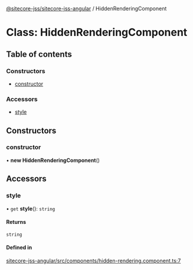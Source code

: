 [@sitecore-jss/sitecore-jss-angular](../README.md) / HiddenRenderingComponent

# Class: HiddenRenderingComponent

## Table of contents

### Constructors

- [constructor](HiddenRenderingComponent.md#constructor)

### Accessors

- [style](HiddenRenderingComponent.md#style)

## Constructors

### constructor

• **new HiddenRenderingComponent**()

## Accessors

### style

• `get` **style**(): `string`

#### Returns

`string`

#### Defined in

[sitecore-jss-angular/src/components/hidden-rendering.component.ts:7](https://github.com/Sitecore/jss/blob/361a71f79/packages/sitecore-jss-angular/src/components/hidden-rendering.component.ts#L7)

